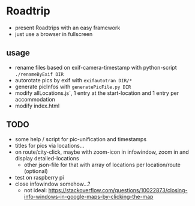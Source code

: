 # Roadtrip
- present Roadtrips with an easy framework
- just use a browser in fullscreen


## usage
- rename files based on exif-camera-timestamp with python-script `./renameByExif DIR`
- autorotate pics by exif with `exifautotran DIR/*`
- generate picInfos with `generatePicFile.py DIR`
- modify allLocations.js`, 1 entry at the start-location and 1 entry per accommodation
- modify index.html

## TODO
- some help / script for pic-unification and timestamps
- titles for pics via locations...
- on route/city-click, maybe with zoom-icon in infowindow, zoom in and display detailed-locations
	- other json-file for that with array of locations per location/route (optional)
- test on raspberry pi
- close infowindow somehow...? 
	- not ideal: https://stackoverflow.com/questions/10022873/closing-info-windows-in-google-maps-by-clicking-the-map
